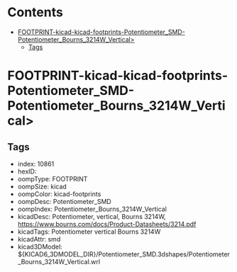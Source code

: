 



Contents
========

* [FOOTPRINT-kicad-kicad-footprints-Potentiometer_SMD-Potentiometer_Bourns_3214W_Vertical>](#footprint-kicad-kicad-footprints-potentiometer_smd-potentiometer_bourns_3214w_vertical)
	* [Tags](#tags)

# FOOTPRINT-kicad-kicad-footprints-Potentiometer_SMD-Potentiometer_Bourns_3214W_Vertical>

## Tags

- index: 10861
- hexID: 
- oompType: FOOTPRINT
- oompSize: kicad
- oompColor: kicad-footprints
- oompDesc: Potentiometer_SMD
- oompIndex: Potentiometer_Bourns_3214W_Vertical
- kicadDesc: Potentiometer, vertical, Bourns 3214W, https://www.bourns.com/docs/Product-Datasheets/3214.pdf
- kicadTags: Potentiometer vertical Bourns 3214W
- kicadAttr: smd
- kicad3DModel: ${KICAD6_3DMODEL_DIR}/Potentiometer_SMD.3dshapes/Potentiometer_Bourns_3214W_Vertical.wrl
